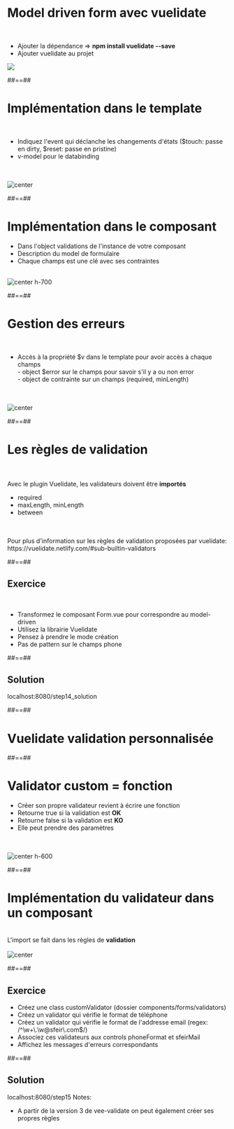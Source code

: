 <!-- .slide: class="sfeir-basic-slide" -->
# Model driven form avec vuelidate
<br>
<div class="flex-row">
    <ul>
        <li>Ajouter la dépendance => <strong>npm install vuelidate --save</strong></li>
        <li>Ajouter vuelidate au projet</li>
    </ul>
    <img src="assets/images/school/forms/vuelidate_config.png">
</div>

##==##

<!-- .slide: class="sfeir-basic-slide" -->
# Implémentation dans le template
<br>
<ul>
    <li>Indiquez l'event qui déclanche les changements d'états ($touch: passe en dirty, $reset: passe en pristine)</li>
    <li>v-model pour le databinding</li>
</ul>
<br><br>
<img alt="center" src="assets/images/school/forms/vuelidate_template.png">

##==##

<!-- .slide: class="sfeir-basic-slide" -->
# Implémentation dans le composant
<div>
    <ul>
        <li>Dans l'object validations de l'instance de votre composant</li>
        <li>Description du model de formulaire</li>
        <li>Chaque champs est une clé avec ses contraintes</li>
    </ul>
</div>
<br>
<img alt="center h-700" src="assets/images/school/forms/vuelidate_component.png">

##==##

<!-- .slide: class="sfeir-basic-slide" -->
# Gestion des erreurs
<br>
<ul>
    <li>Accès à la propriété $v dans le template pour avoir accès à chaque champs
        <div> - object $error sur le champs pour savoir s'il y a ou non error</div>
        <div> - object de contrainte sur un champs (required, minLength)</div>
    </li>
</ul><br><br>
<img alt="center" src="assets/images/school/forms/vuelidate_error_display.png">

##==##

<!-- .slide: class="sfeir-basic-slide" -->
# Les règles de validation
<br><br>
<span>Avec le plugin Vuelidate, les validateurs doivent être <strong>importés</strong></span><br>
<ul>
    <li>required</li>
    <li>maxLength, minLength</li>
    <li>between</li>
</ul>
<br><br>
<span>Pour plus d'information sur les règles de validation proposées par vuelidate: https://vuelidate.netlify.com/#sub-builtin-validators</span>

##==##

<!-- .slide: class="sfeir-bg-pink exercice" -->
## Exercice
<br>
<ul>
    <li>Transformez le composant Form.vue pour correspondre au model-driven</li>
    <li>Utilisez la librairie Vuelidate</li>
    <li>Pensez à prendre le mode création</li>
    <li>Pas de pattern sur le champs phone</li>
</ul>

##==##

<!-- .slide: class="sfeir-bg-blue exercice" -->
## Solution
<span class="full-center">localhost:8080/step14_solution</span >

##==##

<!-- .slide: class="transition-white sfeir-bg-pink" -->
# Vuelidate validation personnalisée

##==##

<!-- .slide: class="sfeir-basic-slide" -->
# Validator custom = fonction
<ul>
    <li>Créer son propre validateur revient à écrire une fonction</li>
    <li>Retourne true si la validation est <strong>OK</strong></li>
    <li>Retourne false si la validation est <strong>KO</strong></li>
    <li>Elle peut prendre des paramètres</li>
</ul><br><br>
<img alt="center h-600" src="assets/images/school/forms/vuelidate_custom_function.png">

##==##

<!-- .slide: class="sfeir-basic-slide" -->
# Implémentation du validateur dans un composant
<br>
<span>L'import se fait dans les règles de <strong>validation</strong></span>
<br><br>
<img alt="center" src="assets/images/school/forms/vuelidate_custom_function_implementation.png">

##==##

<!-- .slide: class="sfeir-bg-pink exercice" -->
## Exercice
<ul>
    <li>Créez une class customValidator (dossier components/forms/validators)</li>
    <li>Créez un validator qui vérifie le format de téléphone</li>
    <li>Créez un validator qui vérifie le format de l'addresse email (regex: /^\w+\.\w@sfeir\.com$/) </li>
    <li>Associez ces validateurs aux controls phoneFormat et sfeirMail</li>
    <li>Affichez les messages d'erreurs correspondants</li>
</ul>

##==##

<!-- .slide: class="sfeir-bg-blue exercice" -->
## Solution
<span class="full-center" >localhost:8080/step15</span>
Notes: 
 - A partir de la version 3 de vee-validate on peut également créer ses propres règles
